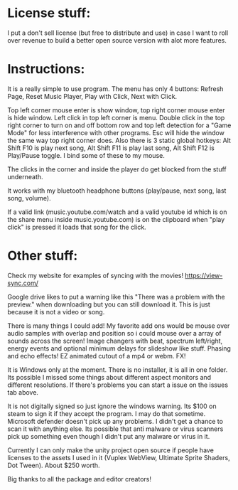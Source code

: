 # License stuff:

I put a don't sell license (but free to distribute and use) in case I want to roll over revenue to build a better open source version with alot more features.

# Instructions:

It is a really simple to use program. The menu has only 4 buttons: Refresh Page, Reset Music Player, Play with Click, Next with Click.

Top left corner mouse enter is show window, top right corner mouse enter is hide window. Left click in top left corner is menu. Double click in the top right corner to turn on and off bottom row and top left detection for a "Game Mode" for less interference with other programs. Esc will hide the window the same way top right corner does. Also there is 3 static global hotkeys: Alt Shift F10 is play next song, Alt Shift F11 is play last song, Alt Shift F12 is Play/Pause toggle. I bind some of these to my mouse.

The clicks in the corner and inside the player do get blocked from the stuff underneath.

It works with my bluetooth headphone buttons (play/pause, next song, last song, volume).

If a valid link (music.youtube.com/watch and a valid youtube id which is on the share menu inside music.youtube.com) is on the clipboard when "play click" is pressed it loads that song for the click.

# Other stuff:

Check my website for examples of syncing with the movies! https://view-sync.com/

Google drive likes to put a warning like this "There was a problem with the preview." when downloading but you can still download it. This is just because it is not a video or song.

There is many things I could add! My favorite add ons would be mouse over audio samples with overlap and position so i could mouse over a array of sounds across the screen!
Image changers with beat, spectrum left/right, energy events and optional minimum delays for slideshow like stuff. Phasing and echo effects! EZ animated cutout of a mp4 or webm. FX!

It is Windows only at the moment. There is no installer, it is all in one folder. Its possible I missed some things about different aspect monitors and different resolutions. If there's problems you can start a issue on the issues tab above.

It is not digitally signed so just ignore the windows warning. Its $100 on steam to sign it if they accept the program. I may do that sometime. Microsoft defender doesn't pick up any problems. I didn't get a chance to scan it with anything else. Its possible that anti malware or virus scanners pick up something even though I didn't put any malware or virus in it.

Currently I can only make the unity project open source if people have licenses to the assets I used in it (Vuplex WebView, Ultimate Sprite Shaders, Dot Tween). About $250 worth.

Big thanks to all the package and editor creators!
